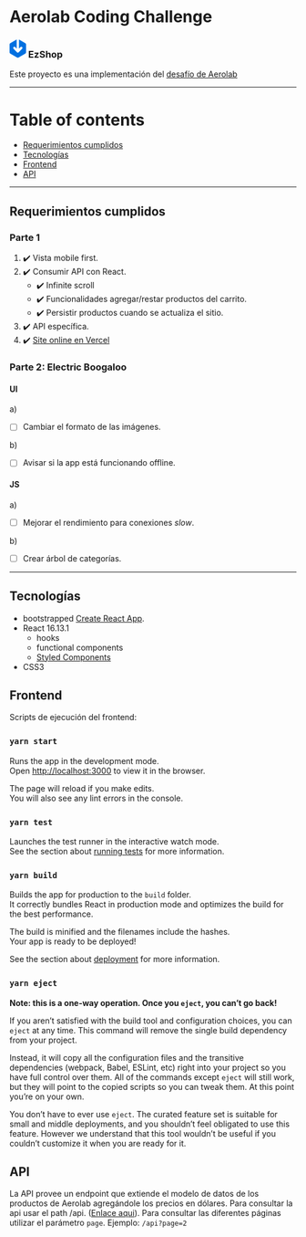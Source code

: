 # Aerolab Coding Challenge

### ![EzShop](https://raw.githubusercontent.com/Martinnqn/Aerolab-challenge/master/src/assets/Combined%20Shape%202.png "EzShop") EzShop

Este proyecto es una implementación del [desafío de Aerolab](https://github.com/Aerolab/challenge)

---

# Table of contents

- [Requerimientos cumplidos](#requerimientos-cumplidos)
- [Tecnologías](#tecnologías)
- [Frontend](#frontend)
- [API](#API)

---

## Requerimientos cumplidos

### Parte 1

1. :heavy_check_mark: Vista mobile first.
2. :heavy_check_mark: Consumir API con React.
   - :heavy_check_mark: Infinite scroll
   - :heavy_check_mark: Funcionalidades agregar/restar productos del carrito.
   - :heavy_check_mark: Persistir productos cuando se actualiza el sitio.
3. :heavy_check_mark: API específica.
4. :heavy_check_mark: [Site online en Vercel](https://aerolab-challenge.martinnqn.vercel.app/)

### Parte 2: Electric Boogaloo

#### UI

a)

- [ ] Cambiar el formato de las imágenes.

b)

- [ ] Avisar si la app está funcionando offline.

#### JS

a)

- [ ] Mejorar el rendimiento para conexiones _slow_.

b)

- [ ] Crear árbol de categorías.

---

## Tecnologías

- bootstrapped [Create React App](https://github.com/facebook/create-react-app).
- React 16.13.1
  - hooks
  - functional components
  - [Styled Components](https://styled-components.com/)
- CSS3

## Frontend

Scripts de ejecución del frontend:

### `yarn start`

Runs the app in the development mode.<br />
Open [http://localhost:3000](http://localhost:3000) to view it in the browser.

The page will reload if you make edits.<br />
You will also see any lint errors in the console.

### `yarn test`

Launches the test runner in the interactive watch mode.<br />
See the section about [running tests](https://facebook.github.io/create-react-app/docs/running-tests) for more information.

### `yarn build`

Builds the app for production to the `build` folder.<br />
It correctly bundles React in production mode and optimizes the build for the best performance.

The build is minified and the filenames include the hashes.<br />
Your app is ready to be deployed!

See the section about [deployment](https://facebook.github.io/create-react-app/docs/deployment) for more information.

### `yarn eject`

**Note: this is a one-way operation. Once you `eject`, you can’t go back!**

If you aren’t satisfied with the build tool and configuration choices, you can `eject` at any time. This command will remove the single build dependency from your project.

Instead, it will copy all the configuration files and the transitive dependencies (webpack, Babel, ESLint, etc) right into your project so you have full control over them. All of the commands except `eject` will still work, but they will point to the copied scripts so you can tweak them. At this point you’re on your own.

You don’t have to ever use `eject`. The curated feature set is suitable for small and middle deployments, and you shouldn’t feel obligated to use this feature. However we understand that this tool wouldn’t be useful if you couldn’t customize it when you are ready for it.

## API

La API provee un endpoint que extiende el modelo de datos de los productos de Aerolab agregándole los precios en dólares.
Para consultar la api usar el path /api. ([Enlace aqui](https://aerolab-challenge.martinnqn.vercel.app/api)).
Para consultar las diferentes páginas utilizar el parámetro `page`. Ejemplo: `/api?page=2`
